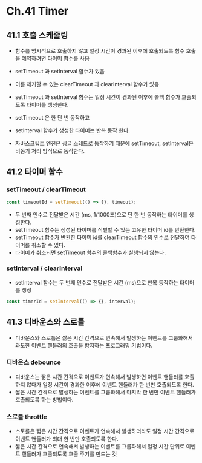 # Ch.41 Timer

## 41.1 호출 스케줄링

- 함수를 명시적으로 호출하지 않고 일정 시간이 경과된 이후에 호출되도록 함수 호출을 예약하려면 타이머 함수를 사용
- setTimeout 과 setInterval 함수가 있음
- 이를 제거할 수 있는 clearTimeout 과 clearInterval 함수가 있음
- setTimeout 과 setInterval 함수는 일정 시간이 경과된 이후에 콜백 함수가 호출되도록 타이머를 생성한다.
- setTimeout 은 한 단 번 동작하고
- setInterval 함수가 생성한 타이머는 반복 동작 한다.

- 자바스크립트 엔진은 싱글 스레드로 동작하기 때문에 setTimeout, setInterval은 비동기 처리 방식으로 동작한다.

## 41.2 타이머 함수

### setTimeout / clearTimeout

```js
const timeoutId = setTimeout(() => {}, timeout);
```

- 두 번째 인수로 전달받은 시간 (ms, 1/1000초)으로 단 한 번 동작하는 타이머를 생성한다.
- setTimeout 함수는 생성된 타이머를 식별할 수 있는 고유한 타이머 id를 반환한다.
- setTimeout 함수가 반환한 타이머 id를 clearTimeout 함수의 인수로 전달하여 타이머를 취소할 수 있다.
- 타이머가 취소되면 setTimeout 함수의 콜백함수가 실행되지 않는다.

### setInterval / clearInterval

- setInterval 함수는 두 번째 인수로 전달받은 시간 (ms)으로 반복 동작하는 타이머를 생성

```js
const timerId = setInterval(() => {}, interval);
```

## 41.3 디바운스와 스로틀

- 디바운스와 스로틀은 짦은 시간 간격으로 연속해서 발생하는 이벤트를 그룹화해서 과도한 이벤트 핸들러의 호출을 방지하는 프로그래밍 기법이다.

### 디바운스 debounce

- 디바운스는 짦은 시간 간격으로 이벤트가 연속해서 발생하면 이벤트 핸들러를 호출하지 않다가 일정 시간이 경과한 이후에 이벤트 핸들러가 한 번만 호출되도록 한다.
- 짧은 시간 간격으로 발생하는 이벤트를 그룹화해서 마지막 한 번만 이벤트 핸들러가 호출되도록 하는 방법이다.

### 스로틀 throttle

- 스토를은 짧은 시간 간격으로 이벤트가 연속해서 발생하더라도 일정 시간 간격으로 이벤트 핸들러가 최대 한 번만 호출되도록 한다.
- 짧은 시간 간격으로 연속해서 발생하는 이벤트를 그룹화해서 일정 시간 단위로 이벤트 핸들러가 호출되도록 호출 주기를 만드는 것
